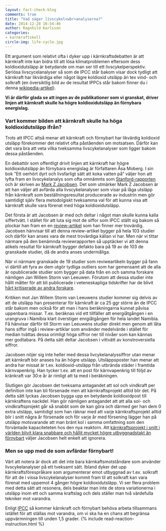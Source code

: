 ```yaml
---
layout: fact-check-blog
comments: true
title: "Vad säger livscykel<wbr>analyserna?"
date: 2014-12-28 16:54:46
author: Ragnhild Karlsson
categories:
- karnkraftskoll
circle-img: life-cycle.jpg
---
```


Ett argument som relativt ofta i dyker upp i kärnkraftsdebatten är att kärnkraft inte kan bidra till att lösa klimatproblemen eftersom dess koldioxidutsläpp är betydande om man ser till ett livscykelperspektiv. Seriösa livscycelanalyser så som de IPCC står bakom visar dock tydligt att kärnkraft har likvärdiga eller något lägre koldioxid utsläpp än tex vind- och solkraft (en översiktlig bild av de resultat IPPCs står bakom finner du i denna <a href="http://en.wikipedia.org/wiki/Life-cycle_greenhouse-gas_emissions_of_energy_sources" target="_blank">wikipedia-artikel</a>).

<b>Vi är därför glada se att ingen av de publikationer som vi granskat, driver linjen att kärnkraft skulle ha högre koldioxidutsläpp än förnybara energislag.</b>

<h3>Vart kommer bilden att kärnkraft skulle ha höga koldioxidutsläpp ifrån?</h3>

Trots att IPCC altså menar att kärnkraft och förnybart har likvärdig koldioxid utsläpp förekommer det relativt ofta påståenden om motsatsen. Därför kan det vara bra att veta vilka tveksamma livscykelanalyser som ligger bakom dessa påståenden.

En debattör som offentligt drivit linjen att kärnkraft har högre koldioxidutsläpp än förnybara energislag är författaren Åsa Moberg. I sin bok ”Ett oerhört dyrt och livsfarligt sätt att koka vatten på” väljer hon att lyfta fram en livscykelanalys som ofta omnämnts som <a href="http://web.stanford.edu/group/efmh/jacobson/Articles/I/ReviewSolGW09.pdf">Stanford-rapporten</a> och är skriven av <a href="https://en.wikipedia.org/wiki/Mark_Z._Jacobson">Mark Z Jacobsen</a>. Det som utmärker Mark Z Jacobsen är att han väljer att avfärda alla livscykelanalyser som visar på låga utsläpp från kärnkraft som beställningsresultat producerade av industrin men gör samtidigt själv flera metodolgiskt tveksamma val för att kunna visa att kärnkraft skulle vara förenat med höga koldioxidutsläpp.

Det första är att Jacobsen är med och deltar i något man skulle kunna kalla siffertvätt. I stället för att luta sig mot de siffor som IPCC ställt sig bakom så plockar han fram en en <a href="http://www.sciencedirect.com/science/article/pii/S0301421508001997">review-artikel</a> som han finner mer trovärdig. Jacobsen hänvisar till att denna review-artikel bygger på hela 103 studier och därför kan anses vara de mest trovärdiga källan vi har. Men när vi tittar närmare på den benämnda reviewrapporten så upptäcker vi att denna atikels resultat för kärnkraft bygger defakto bara på 19 av de 103 de granskade studier, då de andra anses undermåliga. 

När vi närmare granskade de 19 studier som reviweartikeln bygger på fann vi därtill att fyra av dem utgör tydliga outliers som har gemensamt att de alla är opublicerade studier som bygger på data från en och samma forskare nämligen Jan Willem Storm van Leeuwen. Förutom att dessa studier inte hållt måtter för att bli publicerade i veteneskapliga tidskrifter har de blivit <a href="https://en.wikipedia.org/wiki/Jan_Willem_Storm_van_Leeuwen">hårt kritiserade av andra forskare</a>. 

Kritiken mot Jan Willem Storm van Leeuwens studier kommer sig delvis av att de utsläpp han presenterar för kärnkraft är ca 25 ggr större än de IPCC står bakom men också för att man i hans beräkningarna kunnat påvisa uppenbara missar. T.ex. beräknas vid ett tillfäller att energiåtgången i en urangruva i Namibia klart överstiger enrgiåtgången för hela landet Namibia.
Få hänvisar därför till Storm van Leeuwens studier direkt men genom att låta hans siffor ingå i review-artiklar som använder medelvärde i stället för median tvättas dessa orimligt höga siffror ner till nivåer som kan kännas mer godtabara. På detta sätt deltar Jacobsen i vittvätt av konstroversiella siffror.

Jacobsen nöjer sig inte heller med dessa livcykelanalyssiffror utan menar att kärnkraft bör anases ha än högre utsläpp. Utsläppsposter han menar att andra har missat är t.ex. koldioxid-utsläpp från utbrända städer i framtida kärnvapenkrig. Han tycker t.ex. att en post för kärnvapenkrig till följd av kränkraft var 30:e år är rimligt att ta med i beräkningen. 

Slutligen gör Jacobsen det tveksama antagandet att sol och vindkraft per definition inte kan bli försenade men att kärnkraftsprojekt alltid blir det. På detta sätt lyckas Jacobsen bygga upp en betydande koldioxidpost till kärnkraftens nackdel. Han gör nämligen antagandet att att alla sol- och vindkraftsprojekt går så snabbt som de kan göra och därmed ger han dem 0 extra utsläpp, samtidigt som han räknar med att varje kärnkraftsprojekt alltid blir i snitt några år försenade och för varje år med försening lägger han på utsläpp motsvarande att man bränt kol i samma omfattning som den förväntade kapaciteteten hos den nya reaktorn. Att <a href="/karnkraftskoll/langsamt/">kärnkraftsprojekt i snitt i världen blivit klara snabbare och hållit mycket högre utbyggnadstakt än förnybart</a> väljer Jacobsen helt enkelt att ignorera.  
<h3>Men se upp med de som avfärdar förnybart!</h3>

Värt att notera är dock att det inte bara kärnkaftsmotståndare som använder livscykelanalyser på ett tveksamt sätt. Ibland dyker det upp kärnkraftsförespråkare som argumenterar emot utbyggnad av t.ex. solkraft för att de i vissa livscykelanalyser kommit fram til att solkraft kan vara förenat med uppemot 4 gånger högre koldioxidutsläpp. Vi ser flera problem med detta sätt att resonera, dels beaktar man inte de stora variationerna i utsläpp inom ett och samma kraftslag och dels ställer man två värdefulla tekniker mot varandra. 

Enligt <a href="/global/IPCC-talar-till-oss/">IPCC</a> så kommer kärnkraft och förnybart behöva arbeta tillsammans istället för att ställas mot varandra, om vi ska ha en chans att begränsa uppvärmningen till unden 1,5 grader.
{% include read-reaction-instruction.html %}